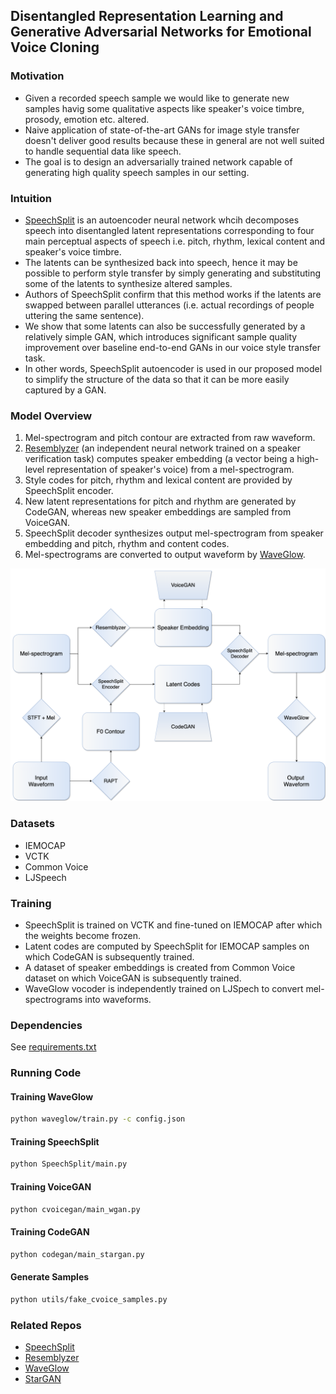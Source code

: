 ## Disentangled Representation Learning and Generative Adversarial Networks for Emotional Voice Cloning


### Motivation
* Given a recorded speech sample we would like to generate new samples havig some qualitative aspects like speaker's voice timbre, prosody, emotion etc. altered.
* Naive application of state-of-the-art GANs for image style transfer doesn't deliver good results because these in general are not well suited to handle sequential data like speech.
* The goal is to design an adversarially trained network capable of generating high quality speech samples in our setting.

### Intuition
* [SpeechSplit](https://arxiv.org/abs/2004.11284) is an autoencoder neural network whcih decomposes speech into disentangled latent representations corresponding to four main perceptual aspects of speech i.e. pitch, rhythm, lexical content and speaker's voice timbre. 
* The latents can be synthesized back into speech, hence it may be possible to perform style transfer by simply generating and substituting some of the latents to synthesize altered samples.
* Authors of SpeechSplit confirm that this method works if the latents are swapped between parallel utterances (i.e. actual recordings of people uttering the same sentence).
* We show that some latents can also be successfully generated by a relatively simple GAN, which introduces significant sample quality improvement over baseline end-to-end GANs in our voice style transfer task.
* In other words, SpeechSplit autoencoder is used in our proposed model to simplify the structure of the data so that it can be more easily captured by a GAN.

### Model Overview
1. Mel-spectrogram and pitch contour are extracted from raw waveform.
2. [Resemblyzer](https://github.com/resemble-ai/Resemblyzer) (an independent neural network trained on a speaker verification task) computes speaker embedding (a vector being a high-level representation of speaker's voice) from a mel-spectrogram.
3. Style codes for pitch, rhythm and lexical content are provided by SpeechSplit encoder.
4. New latent representations for pitch and rhythm are generated by CodeGAN, whereas new speaker embeddings are sampled from VoiceGAN.
4. SpeechSplit decoder synthesizes output mel-spectrogram from speaker embedding and pitch, rhythm and content codes.
5. Mel-spectrograms are converted to output waveform by [WaveGlow](https://arxiv.org/abs/1811.00002).

<img src="./jpg/diag.png" alt="diagram" width="700"/>

### Datasets
* IEMOCAP
* VCTK
* Common Voice
* LJSpeech

### Training
* SpeechSplit is trained on VCTK and fine-tuned on IEMOCAP after which the weights become frozen.
* Latent codes are computed by SpeechSplit for IEMOCAP samples on which CodeGAN is subsequently trained.
* A dataset of speaker embeddings is created from Common Voice dataset on which VoiceGAN is subsequently trained.
* WaveGlow vocoder is independently trained on LJSpech to convert mel-spectrograms into waveforms.

### Dependencies
See [requirements.txt](requirements.txt)

### Running Code

#### Training WaveGlow
```bash
python waveglow/train.py -c config.json
```
#### Training SpeechSplit
```bash
python SpeechSplit/main.py
```
#### Training VoiceGAN
```bash
python cvoicegan/main_wgan.py
```
#### Training CodeGAN
```bash
python codegan/main_stargan.py
```
#### Generate Samples
```bash
python utils/fake_cvoice_samples.py
```



### Related Repos
* [SpeechSplit](https://github.com/auspicious3000/SpeechSplit)
* [Resemblyzer](https://github.com/resemble-ai/Resemblyzer)
* [WaveGlow](https://github.com/NVIDIA/waveglow)
* [StarGAN](https://github.com/yunjey/stargan)
